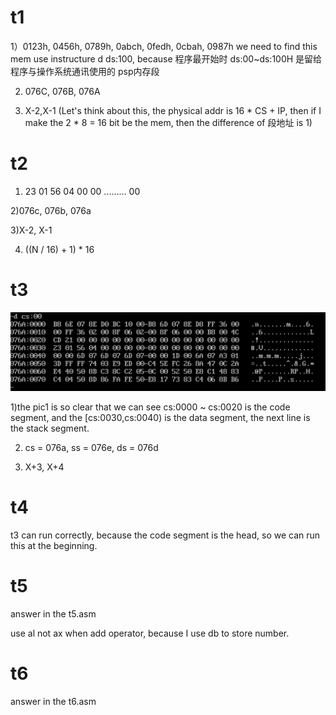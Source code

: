 # t1

1）0123h, 0456h, 0789h, 0abch, 0fedh, 0cbah, 0987h
we need to find this mem use instructure d ds:100, because 程序最开始时 ds:00~ds:100H 是留给程序与操作系统通讯使用的 psp内存段

2) 076C, 076B, 076A

3) X-2,X-1 (Let's think about this, the physical addr is 16 * CS + IP, then if I make the 2 * 8 = 16 
bit be the mem, then the difference of 段地址 is 1)

# t2
1) 23 01 56 04 00 00 ......... 00

2)076c, 076b, 076a

3)X-2, X-1

4) ((N / 16)  + 1) * 16

# t3

![pic1](./t3cs00.png)

1)the pic1 is so clear that we can see cs:0000 ~ cs:0020 is the code segment, and the [cs:0030,cs:0040) is the data segment, the next line is the stack segment.

2) cs = 076a, ss = 076e, ds = 076d

3) X+3, X+4

# t4

t3 can run correctly,  because the code segment is the head, so we can run this at the beginning.

# t5
answer in the t5.asm 

use al not ax when add operator, because I use db to store number.


# t6

answer in the t6.asm

